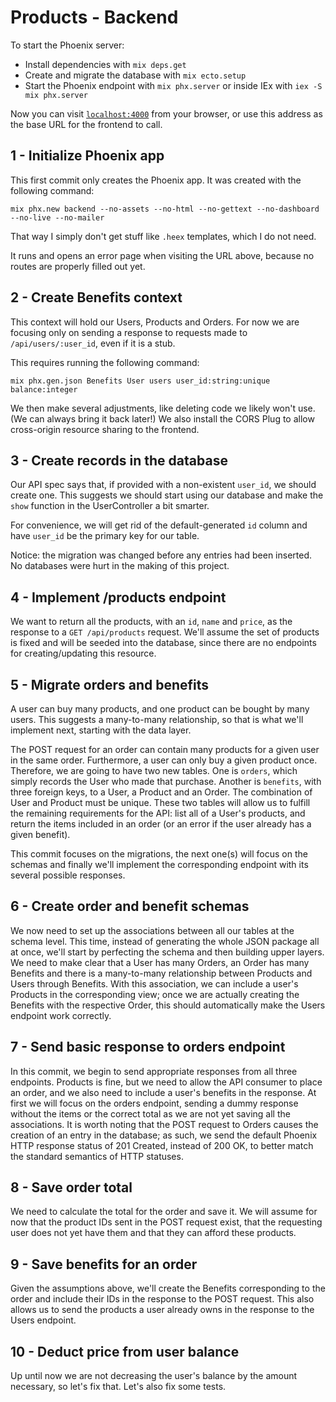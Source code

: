 # Products - Backend

To start the Phoenix server:

  * Install dependencies with `mix deps.get`
  * Create and migrate the database with `mix ecto.setup`
  * Start the Phoenix endpoint with `mix phx.server` or inside IEx with `iex -S mix phx.server`

Now you can visit [`localhost:4000`](http://localhost:4000) from your browser, or use this address as the base URL for the frontend to call.

## 1 - Initialize Phoenix app

This first commit only creates the Phoenix app. It was created with the following command:

`mix phx.new backend --no-assets --no-html --no-gettext --no-dashboard --no-live --no-mailer`

That way I simply don't get stuff like `.heex` templates, which I do not need.

It runs and opens an error page when visiting the URL above, because no routes are properly filled out yet.

## 2 - Create Benefits context

This context will hold our Users, Products and Orders. For now we are focusing only on sending a response to requests made to `/api/users/:user_id`, even if it is a stub.

This requires running the following command:

`mix phx.gen.json Benefits User users user_id:string:unique balance:integer`

We then make several adjustments, like deleting code we likely won't use. (We can always bring it back later!) We also install the CORS Plug to allow cross-origin resource sharing to the frontend.

## 3 - Create records in the database

Our API spec says that, if provided with a non-existent `user_id`, we should create one. This suggests we should start using our database and make the `show` function in the UserController a bit smarter.

For convenience, we will get rid of the default-generated `id` column and have `user_id` be the primary key for our table.

Notice: the migration was changed before any entries had been inserted. No databases were hurt in the making of this project.

## 4 - Implement /products endpoint

We want to return all the products, with an `id`, `name` and `price`, as the response to a `GET /api/products` request. We'll assume the set of products is fixed and will be seeded into the database, since there are no endpoints for creating/updating this resource.

## 5 - Migrate orders and benefits

A user can buy many products, and one product can be bought by many users. This suggests a many-to-many relationship, so that is what we'll implement next, starting with the data layer.

The POST request for an order can contain many products for a given user in the same order. Furthermore, a user can only buy a given product once. Therefore, we are going to have two new tables. One is `orders`, which simply records the User who made that purchase. Another is `benefits`, with three foreign keys, to a User, a Product and an Order. The combination of User and Product must be unique. These two tables will allow us to fulfill the remaining requirements for the API: list all of a User's products, and return the items included in an order (or an error if the user already has a given benefit).

This commit focuses on the migrations, the next one(s) will focus on the schemas and finally we'll implement the corresponding endpoint with its several possible responses.

## 6 - Create order and benefit schemas

We now need to set up the associations between all our tables at the schema level. This time, instead of generating the whole JSON package all at once, we'll start by perfecting the schema and then building upper layers. We need to make clear that a User has many Orders, an Order has many Benefits and there is a many-to-many relationship between Products and Users through Benefits. With this association, we can include a user's Products in the corresponding view; once we are actually creating the Benefits with the respective Order, this should automatically make the Users endpoint work correctly.

## 7 - Send basic response to orders endpoint

In this commit, we begin to send appropriate responses from all three endpoints. Products is fine, but we need to allow the API consumer to place an order, and we also need to include a user's benefits in the response. At first we will focus on the orders endpoint, sending a dummy response without the items or the correct total as we are not yet saving all the associations. It is worth noting that the POST request to Orders causes the creation of an entry in the database; as such, we send the default Phoenix HTTP response status of 201 Created, instead of 200 OK, to better match the standard semantics of HTTP statuses.

## 8 - Save order total

We need to calculate the total for the order and save it. We will assume for now that the product IDs sent in the POST request exist, that the requesting user does not yet have them and that they can afford these products.

## 9 - Save benefits for an order

Given the assumptions above, we'll create the Benefits corresponding to the order and include their IDs in the response to the POST request. This also allows us to send the products a user already owns in the response to the Users endpoint.

## 10 - Deduct price from user balance

Up until now we are not decreasing the user's balance by the amount necessary, so let's fix that. Let's also fix some tests.
